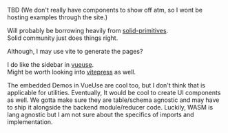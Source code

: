 TBD (We don't really have components to show off atm, so I wont be hosting examples through the site.)

Will probably be borrowing heavily from [solid-primitives](https://github.com/solidjs-community/solid-primitives/tree/main/site).<br/>
Solid community just does things right.

Although, I may use vite to generate the pages?

I do like the sidebar in [vueuse](https://vueuse.org/shared/createGlobalState/).<br/>
Might be worth looking into [vitepress](https://github.com/vuejs/vitepress)
as well.

The embedded Demos in VueUse are cool too, but I don't think that is applicable for utilities. Eventually, It would be cool to create UI components as well. We gotta make sure they are table/schema agnostic and may have to ship it alongside the backend module/reducer code. Luckily, WASM is lang agnostic but I am not sure about the specifics of imports and implementation.